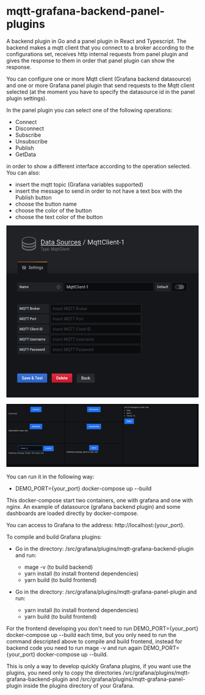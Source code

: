 # mqtt-grafana-backend-panel-plugins

A backend plugin in Go and a panel plugin in React and Typescript. 
The backend makes a mqtt client that you connect to a broker according to the configurations set, receives http internal requests from panel plugin and gives the response to them in order that panel plugin can show the response.

You can configure one or more Mqtt client (Grafana backend datasource) and one or more Grafana panel plugin that send requests to the Mqtt client selected (at the moment you have to specify the datasource id in the panel plugin settings). 

In the panel plugin you can select one of the following operations:
- Connect
- Disconnect
- Subscribe
- Unsubscribe
- Publish
- GetData

in order to show a different interface according to the operation selected.
You can also:
- insert the mqtt topic (Grafana variables supported)
- insert the message to send in order to not have a text box with the Publish button
- choose the button name
- choose the color of the button 
- choose the text color of the button

![backend-plugin](https://github.com/s-torneo/mqtt-grafana-backend-panel-plugins/blob/master/img/backend-plugin.png "backend-plugin")

![panel-plugin](https://github.com/s-torneo/mqtt-grafana-backend-panel-plugins/blob/master/img/panel-plugin.png "panel-plugin")

You can run it in the following way:

- DEMO_PORT={your_port} docker-compose up --build

This docker-compose start two containers, one with grafana and one with nginx.
An example of datasource (grafana backend plugin) and some dashboards are loaded directly by docker-compose.

You can access to Grafana to the address: http://localhost:{your_port}.


To compile and build Grafana plugins:

- Go in the directory: /src/grafana/plugins/mqtt-grafana-backend-plugin and run:
  - mage -v (to build backend)
  - yarn install (to install frontend dependencies)
  - yarn build (to build frontend)
 
- Go in the directory: /src/grafana/plugins/mqtt-grafana-panel-plugin and run:
  - yarn install (to install frontend dependencies)
  - yarn build (to build frontend)
  
  
For the frontend developing you don't need to run DEMO_PORT={your_port} docker-compose up --build each time, but you only need to run the command descripted above to compile and build frontend, instead for backend code you need to run mage -v and run again DEMO_PORT={your_port} docker-compose up --build.

This is only a way to develop quickly Grafana plugins, if you want use the plugins, you need only to copy the directories /src/grafana/plugins/mqtt-grafana-backend-plugin and /src/grafana/plugins/mqtt-grafana-panel-plugin inside the plugins directory of your Grafana.

